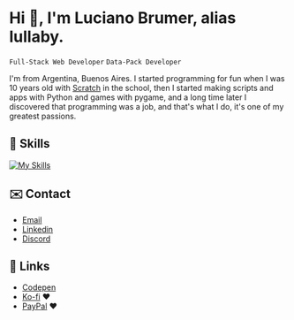 
# Hi 👋, I'm Luciano Brumer, alias lullaby.
`Full-Stack Web Developer`
`Data-Pack Developer`

I'm from Argentina, Buenos Aires. I started programming for fun when I was 10 years old with [Scratch](https://www.scratchjr.org/) in the school, then I started making scripts and apps with Python and games with pygame, and a long time later I discovered that programming was a job, and that's what I do, it's one of my greatest passions.

## 📜 Skills
[![My Skills](https://skillicons.dev/icons?i=js,html,css,nodejs,express,prisma,react,vue,svelte,astro,tailwind,golang,php,java,cs,python,fastapi,django,flask,mysql,postgresql,mongodb,git,docker,postman)](https://skillicons.dev)

## ✉️ Contact
- [Email](mailto:lucianobrumer5@gmail.com)
- [Linkedin](https://linkedin.com/in/luciano-brumer/)
- [Discord](https://discordapp.com/users/lullaby6)

## 🧷 Links
- [Codepen](https://codepen.io/lucianobrumer)
- [Ko-fi](https://ko-fi.com/lullaby45743) ❤️
- [PayPal](https://paypal.me/lucianobrumer) ❤️
